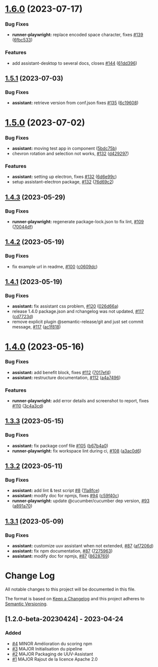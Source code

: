 # [1.6.0](https://github.com/e2e-test-quest/uuv/compare/assistant-v1.5.1...assistant-v1.6.0) (2023-07-17)


### Bug Fixes

* **runner-playwright:** replace encoded space character, fixes [#139](https://github.com/e2e-test-quest/uuv/issues/139) ([6fbc533](https://github.com/e2e-test-quest/uuv/commit/6fbc533a19abe7ed2ec6cd720709ce2bc3ee7283))


### Features

* add assistant-desktop to several docs, closes [#144](https://github.com/e2e-test-quest/uuv/issues/144) ([61dd396](https://github.com/e2e-test-quest/uuv/commit/61dd3961fb5b8ca40e72762baf7b326686171788))

## [1.5.1](https://github.com/e2e-test-quest/uuv/compare/assistant-v1.5.0...assistant-v1.5.1) (2023-07-03)


### Bug Fixes

* **assistant:** retrieve version from conf.json fixes [#135](https://github.com/e2e-test-quest/uuv/issues/135) ([6c19608](https://github.com/e2e-test-quest/uuv/commit/6c19608beb7ac107e969a95e1242f3997da10eb8))

# [1.5.0](https://github.com/e2e-test-quest/uuv/compare/assistant-v1.4.3...assistant-v1.5.0) (2023-07-02)


### Bug Fixes

* **assistant:** moving test app in component ([5bdc75b](https://github.com/e2e-test-quest/uuv/commit/5bdc75b9ae4aec75f7a944513af0d57a4107cefd))
* chevron rotation and selection not works, [#132](https://github.com/e2e-test-quest/uuv/issues/132) ([d429297](https://github.com/e2e-test-quest/uuv/commit/d429297b6dbc1f36a4d7478856bc7774ac1a812a))


### Features

* **assistant:** setting up electron, fixes [#132](https://github.com/e2e-test-quest/uuv/issues/132) ([6d6e99c](https://github.com/e2e-test-quest/uuv/commit/6d6e99cbbdb498e1d5f24a0386e52ae38fa1b161))
* setup assistant-electron package, [#132](https://github.com/e2e-test-quest/uuv/issues/132) ([76d69c2](https://github.com/e2e-test-quest/uuv/commit/76d69c2b5d311b40cb42c9511d224d7911133e10))

## [1.4.3](https://github.com/e2e-test-quest/uuv/compare/assistant-v1.4.2...assistant-v1.4.3) (2023-05-29)


### Bug Fixes

* **runner-playwright:** regenerate package-lock.json to fix lint, [#109](https://github.com/e2e-test-quest/uuv/issues/109) ([70044df](https://github.com/e2e-test-quest/uuv/commit/70044dfd9efb2c6776a85cadd18966610d2d61f2))

## [1.4.2](https://github.com/e2e-test-quest/uuv/compare/assistant-v1.4.1...assistant-v1.4.2) (2023-05-19)


### Bug Fixes

* fix example url in readme, [#100](https://github.com/e2e-test-quest/uuv/issues/100) ([c0609dc](https://github.com/e2e-test-quest/uuv/commit/c0609dc6eee36e842e3dc74095a338d48b5248cc))

## [1.4.1](https://github.com/e2e-test-quest/uuv/compare/assistant-v1.4.0...assistant-v1.4.1) (2023-05-19)


### Bug Fixes

* **assistant:** fix assistant css problem, [#120](https://github.com/e2e-test-quest/uuv/issues/120) ([026d66a](https://github.com/e2e-test-quest/uuv/commit/026d66ad6ad7e9090282f1734335c5a7b1e417c6))
* release 1.4.0 package.json and rchangelog was not updated, [#117](https://github.com/e2e-test-quest/uuv/issues/117) ([cd7723d](https://github.com/e2e-test-quest/uuv/commit/cd7723d6d790dd5fd928a5d9d41bfd075159378a))
* remove explicit plugin @semantic-release/git and just set commit message, [#117](https://github.com/e2e-test-quest/uuv/issues/117) ([ac1f818](https://github.com/e2e-test-quest/uuv/commit/ac1f8188cccbcb224acb15180cd0bd131aaa6cd1))

# [1.4.0](https://github.com/e2e-test-quest/uuv/compare/assistant-v1.3.3...assistant-v1.4.0) (2023-05-16)

### Bug Fixes

* **assistant:** add benefit block, fixes [#112](https://github.com/e2e-test-quest/uuv/issues/112) ([7017ef4](https://github.com/e2e-test-quest/uuv/commit/7017ef4c4df5cdac6f9b336e21cc2680a4672587))
* **assistant:** restructure documentation, [#112](https://github.com/e2e-test-quest/uuv/issues/112) ([a4a7496](https://github.com/e2e-test-quest/uuv/commit/a4a7496411c5c46cbfdc3d59bc41d0d4043ec71d))

### Features

* **runner-playwright:** add error details and screenshot to report, fixes [#110](https://github.com/e2e-test-quest/uuv/issues/110) ([3c4a3cd](https://github.com/e2e-test-quest/uuv/commit/3c4a3cd192b90242dd07bbdc4bb3ece780ee0c40))

## [1.3.3](https://github.com/e2e-test-quest/uuv/compare/assistant-v1.3.2...assistant-v1.3.3) (2023-05-15)


### Bug Fixes

* **assistant:** fix package conf file [#105](https://github.com/e2e-test-quest/uuv/issues/105) ([b67b4a0](https://github.com/e2e-test-quest/uuv/commit/b67b4a0db435ac7c5deef8255e56e0ef0d270b37))
* **runner-playwright:** fix workspace lint during ci, [#108](https://github.com/e2e-test-quest/uuv/issues/108) ([a3ac0d6](https://github.com/e2e-test-quest/uuv/commit/a3ac0d68d27c34f36237b6f74b94e160b7cde9b8))

## [1.3.2](https://github.com/e2e-test-quest/uuv/compare/assistant-v1.3.1...assistant-v1.3.2) (2023-05-11)


### Bug Fixes

* **assistant:** add lint & test script [#8](https://github.com/e2e-test-quest/uuv/issues/8) ([11a8fce](https://github.com/e2e-test-quest/uuv/commit/11a8fced2dd3a4e6e17202e450b846c3f50b784a))
* **assistant:** modify doc for npmjs, fixes [#94](https://github.com/e2e-test-quest/uuv/issues/94) ([c59f40c](https://github.com/e2e-test-quest/uuv/commit/c59f40c6e55d060e7186fa45ac1109d42f5c6d58))
* **runner-playwright:** update @cucumber/cucumber dep version, [#93](https://github.com/e2e-test-quest/uuv/issues/93) ([a891a70](https://github.com/e2e-test-quest/uuv/commit/a891a70daad1cb5d7d34f25097a31d89f92b92c6))

## [1.3.1](https://github.com/e2e-test-quest/uuv/compare/assistant-v1.3.0...assistant-v1.3.1) (2023-05-09)


### Bug Fixes

* **assistant:** customize uuv assistant when not extended, [#87](https://github.com/e2e-test-quest/uuv/issues/87) ([af7206d](https://github.com/e2e-test-quest/uuv/commit/af7206d2c6cffdc26d0abfa96dba7044a7e41935))
* **assistant:** fix npm documentation, [#87](https://github.com/e2e-test-quest/uuv/issues/87) ([7275963](https://github.com/e2e-test-quest/uuv/commit/7275963ce12c6b55334f246b3406a4e01288cc0c))
* **assistant:** modify doc for npmjs, [#87](https://github.com/e2e-test-quest/uuv/issues/87) ([8628769](https://github.com/e2e-test-quest/uuv/commit/86287693ff7ee29c17d1cd7ea5927edfd5a04e02))

# Change Log
All notable changes to this project will be documented in this file.

The format is based on [Keep a Changelog](http://keepachangelog.com/)
and this project adheres to [Semantic Versioning](http://semver.org/).

## [1.2.0-beta-20230424] - 2023-04-24

### Added
- [#4](https://github.com/e2e-test-quest/uuv/issues/4)
  MINOR Amélioration du scoring npm
- [#3](https://github.com/e2e-test-quest/uuv/issues/3)
  MAJOR Initialisation du pipeline
- [#2](https://github.com/e2e-test-quest/uuv/issues/2)
  MAJOR Packaging de UUV-Assistant
- [#1](https://github.com/e2e-test-quest/uuv/issues/1)
  MAJOR Rajout de la licence Apache 2.0
